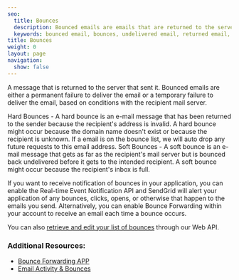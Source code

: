 ```yaml
---
seo:
  title: Bounces
  description: Bounced emails are emails that are returned to the server that sent them.
  keywords: bounced email, bounces, undelivered email, returned email, rejected email
title: Bounces
weight: 0
layout: page
navigation:
  show: false
---
```


A message that is returned to the server that sent it. Bounced emails are either a permanent failure to deliver the email or a temporary failure to deliver the email, based on conditions with the recipient mail server.

Hard Bounces - A hard bounce is an e-mail message that has been returned to the sender because the recipient's address is invalid. A hard bounce might occur because the domain name doesn't exist or because the recipient is unknown. If a email is on the bounce list, we will auto drop any future requests to this email address.
Soft Bounces - A soft bounce is an e-mail message that gets as far as the recipient's mail server but is bounced back undelivered before it gets to the intended recipient. A soft bounce might occur because the recipient's inbox is full.

If you want to receive notification of bounces in your application, you can enable the Real-time Event Notification API and SendGrid will alert your application of any bounces, clicks, opens, or otherwise that happen to the emails you send. Alternatively, you can enable Bounce Forwarding within your account to receive an email each time a bounce occurs.

You can also [retrieve and edit your list of bounces](https://sendgrid.com/docs/API_Reference/Web_API/bounces.html) through our Web API.

 ### Additional Resources:

* [Bounce Forwarding APP]({{root_url}}/help-support/sending0email/bounces/)
* [Email Activity & Bounces]({{root_url}}/help-support/analytics-and-reporting/email-activity-feed/)

